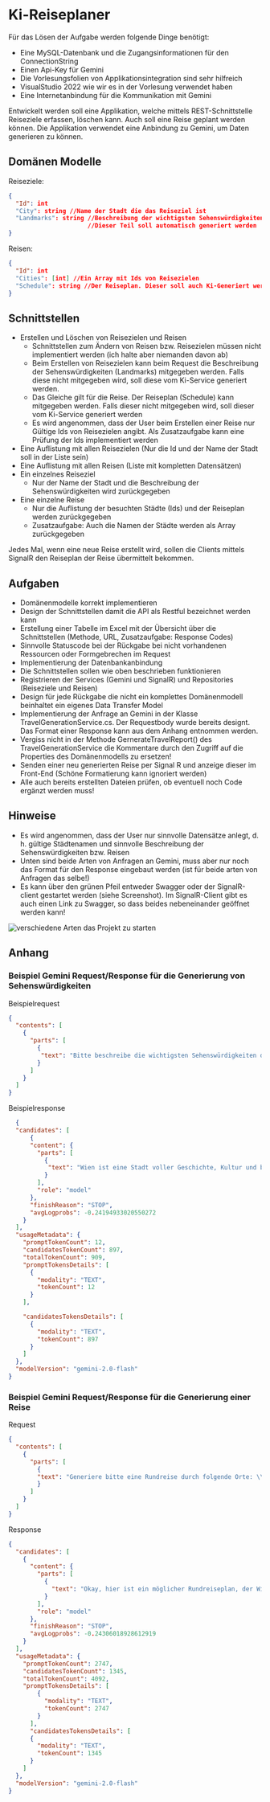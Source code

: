 # Ki-Reiseplaner

Für das Lösen der Aufgabe werden folgende Dinge benötigt:

- Eine MySQL-Datenbank und die Zugangsinformationen für den ConnectionString
- Einen Api-Key für Gemini
- Die Vorlesungsfolien von Applikationsintegration sind sehr hilfreich
- VisualStudio 2022 wie wir es in der Vorlesung verwendet haben
- Eine Internetanbindung für die Kommunikation mit Gemini

Entwickelt werden soll eine Applikation, welche mittels REST-Schnittstelle Reiseziele erfassen, löschen kann. Auch soll eine Reise geplant werden können. Die Applikation verwendet eine Anbindung zu Gemini, um Daten generieren zu können.

## Domänen Modelle

Reiseziele:

``` JSON
{
  "Id": int
  "City": string //Name der Stadt die das Reiseziel ist
  "Landmarks": string //Beschreibung der wichtigsten Sehenswürdigkeiten als String.
                      //Dieser Teil soll automatisch generiert werden
}
```

Reisen:

```JSON
{
  "Id": int
  "Cities": [int] //Ein Array mit Ids von Reisezielen
  "Schedule": string //Der Reiseplan. Dieser soll auch Ki-Generiert werden
}
```

## Schnittstellen

- Erstellen und Löschen von Reisezielen und Reisen
  - Schnittstellen zum Ändern von Reisen bzw. Reisezielen müssen nicht implementiert werden (ich halte aber niemanden davon ab)
  - Beim Erstellen von Reisezielen kann beim Request die Beschreibung der Sehenswürdigkeiten (Landmarks) mitgegeben werden. Falls diese nicht mitgegeben wird, soll diese vom Ki-Service generiert werden.
  - Das Gleiche gilt für die Reise. Der Reiseplan (Schedule) kann mitgegeben werden. Falls dieser nicht mitgegeben wird, soll dieser vom Ki-Service generiert werden
  - Es wird angenommen, dass der User beim Erstellen einer Reise nur Gültige Ids von Reisezielen angibt. Als Zusatzaufgabe kann eine Prüfung der Ids implementiert werden
- Eine Auflistung mit allen Reisezielen (Nur die Id und der Name der Stadt soll in der Liste sein)
- Eine Auflistung mit allen Reisen (Liste mit kompletten Datensätzen)
- Ein einzelnes Reiseziel
  - Nur der Name der Stadt und die Beschreibung der Sehenswürdigkeiten wird zurückgegeben
- Eine einzelne Reise
  - Nur die Auflistung der besuchten Städte (Ids) und der Reiseplan werden zurückgegeben
  - Zusatzaufgabe: Auch die Namen der Städte werden als Array zurückgegeben

Jedes Mal, wenn eine neue Reise erstellt wird, sollen die Clients mittels SignalR den Reiseplan der Reise übermittelt bekommen.

## Aufgaben

- Domänenmodelle korrekt implementieren
- Design der Schnittstellen damit die API als Restful bezeichnet werden kann
- Erstellung einer Tabelle im Excel mit der Übersicht über die Schnittstellen (Methode, URL, Zusatzaufgabe: Response Codes)
- Sinnvolle Statuscode bei der Rückgabe bei nicht vorhandenen Ressourcen oder Formgebrechen im Request
- Implementierung der Datenbankanbindung
- Die Schnittstellen sollen wie oben beschrieben funktionieren
- Registrieren der Services (Gemini und SignalR) und Repositories (Reiseziele und Reisen)
- Design für jede Rückgabe die nicht ein komplettes Domänenmodell beinhaltet ein eigenes Data Transfer Model
- Implementierung der Anfrage an Gemini in der Klasse TravelGenerationService.cs. Der Requestbody wurde bereits designt. Das Format einer Response kann aus dem Anhang entnommen werden.
- Vergiss nicht in der Methode GernerateTravelReport() des TravelGenerationService die Kommentare durch den Zugriff auf die Properties des Domänenmodells zu ersetzen!
- Senden einer neu generierten Reise per Signal R und anzeige dieser im Front-End (Schöne Formatierung kann ignoriert werden)
- Alle auch bereits erstellten Dateien prüfen, ob eventuell noch Code ergänzt werden muss!

## Hinweise

- Es wird angenommen, dass der User nur sinnvolle Datensätze anlegt, d. h. gültige Städtenamen und sinnvolle Beschreibung der Sehenswürdigkeiten bzw. Reisen
- Unten sind beide Arten von Anfragen an Gemini, muss aber nur noch das Format für den Response eingebaut werden (ist für beide arten von Anfragen das selbe!)
- Es kann über den grünen Pfeil entweder Swagger oder der SignalR-client gestartet werden (siehe Screenshot). Im SignalR-Client gibt es auch einen Link zu Swagger, so dass beides nebeneinander geöffnet werden kann!

![verschiedene Arten das Projekt zu starten](startoptions.png "Startoptionen")

## Anhang

### Beispiel Gemini Request/Response für die Generierung von Sehenswürdigkeiten

Beispielrequest

```JSON  
{
  "contents": [
    {
      "parts": [
        {
         "text": "Bitte beschreibe die wichtigsten Sehenswürdigkeiten der folgenden Stadt: Wien"
        }
      ]
    }
  ]
}
```

Beispielresponse  

```JSON
  {
  "candidates": [
      {
      "content": {
        "parts": [
          {
           "text": "Wien ist eine Stadt voller Geschichte, Kultur und beeindruckender Architektur. Hier sind einige der wichtigsten Sehenswürdigkeiten,[...] Planen Sie genügend Zeit ein, um diese faszinierende Stadt zu erkunden!\\n"
          }
        ],
        "role": "model"
      },
      "finishReason": "STOP",
      "avgLogprobs": -0.24194933020550272
    }
  ],
  "usageMetadata": {
    "promptTokenCount": 12,
    "candidatesTokenCount": 897,
    "totalTokenCount": 909,
    "promptTokensDetails": [
      {
        "modality": "TEXT",
        "tokenCount": 12
      }
    ],

    "candidatesTokensDetails": [
      {
        "modality": "TEXT",
        "tokenCount": 897
      }
    ]
  },
  "modelVersion": "gemini-2.0-flash"
}
```

### Beispiel Gemini Request/Response für die Generierung einer Reise

Request

```JSON
{
  "contents": [
    {
      "parts": [
        {
        "text": "Generiere bitte eine Rundreise durch folgende Orte: \\n Wien: \\nWien ist eine Stadt\[...\] Stadt zu erkunden!\\nBerlin:\\n Berlin ist eine Stadt \[...\] definitiv eine Reise wert!\\nMoskau:\\nMoskau, die pulsierende Hauptstadt Russlands, ist\[...\] mit der Metro erkundet!\\n"
        }
      ]
    }
  ]
}
```

Response

```JSON
{
  "candidates": [
    {
      "content": {
        "parts": [
          {
            "text": "Okay, hier ist ein möglicher Rundreiseplan, der Wien, Berlin und Moskau in einer logischen Reihenfolge verbindet. Ich habe eine Reisedauer von ca. 14 Tagen angenommen, die natürlich anpassbar ist. Da Moskau weiter entfernt ist, habe ich dort etwas mehr Zeit eingeplant.\\n\\n\*\*Gesamtdauer:\*\* 14 Tage (anpassbar)\\n\\n\*\*Schwerpunkt:\*\* Kultur, Geschichte, Architektur\\n\\n\*\*Transport:\*\* Flugzeug (zwischen den Städten), öffentliche Verkehrsmittel in den Städten.\\n\\n\*\*Reihenfolge:\*\* Wien - Berlin - Moskau (Dies ist eine von vielen Möglichkeiten. Man könnte auch mit Moskau beginnen und dann nach Westen reisen).\\n\\n\*\*Tag 1-3: Wien (3 Tage)\*\*\\n\\n\* \*\*Tag 1:\*\*\\n \* Ankunft in Wien, Transfer zum Hotel.\\n \* Spaziergang durch das historische Zentrum (Stephansdom, Graben, Kohlmarkt, Michaelerplatz).\\n \* Abendessen in einem traditionellen Wiener Restaurant.\\n\* \*\*Tag 2:\*\*\\n \* Besuch von Schloss Schönbrunn (Schloss, Park, Gloriette, Tiergarten).\\n \* Nachmittag: MuseumsQuartier (Leopold Museum oder MUMOK).\\n \* Abend: Besuch eines Heurigen (Weingarten) am Stadtrand.\\n\* \*\*Tag 3:\*\*\\n \* Vormittag: Hofburg (Kaiserappartements, Sisi Museum, Silberkammer), Spanische Hofreitschule (Vorführung oder Stallführung).\\n \* Nachmittag: Belvedere (Oberes und Unteres Belvedere, Garten).\\n \* Abend: Wiener Staatsoper (Führung oder Aufführung).\\n\\n\*\*Tag 4: Reise von Wien nach Berlin\*\*\\n\\n\* Vormittag: Ausschlafen und eventuell ein letztes Wiener Frühstück. Besuch des Naschmarktes für Souvenirs oder einen Imbiss.\\n\* Nachmittag: Transfer zum Flughafen Wien (VIE), Flug nach Berlin (BER).\\n\* Abend: Ankunft in Berlin, Transfer zum Hotel. Erster Spaziergang durch die Gegend um das Hotel.\\n\\n\*\*Tag 5-7: Berlin (3 Tage)\*\*\\n\\n\* \*\*Tag 5:\*\*\\n \* Vormittag: Brandenburger Tor, Reichstagsgebäude (vorherige Anmeldung erforderlich!).\\n \* Nachmittag: Gedenkstätte Berliner Mauer (Bernauer Straße), East Side Gallery.\\n \* Abend: Potsdamer Platz und Sony Center.\\n\* \*\*Tag 6:\*\*\\n \* Vormittag: Museumsinsel (Pergamonmuseum, Neues Museum).\\n \* Nachmittag: DDR Museum oder Deutsches Historisches Museum.\\n \* Abend: Besuch des Gendarmenmarkts mit Abendessen in einem der Restaurants.\\n\* \*\*Tag 7:\*\*\\n \* Vormittag: Checkpoint Charlie, Holocaust-Mahnmal.\\n \* Nachmittag: Schloss Charlottenburg und die dazugehörigen Gärten.\\n \* Abend: Besuch des Hackeschen Marktes oder Nikolaiviertels.\\n\\n\*\*Tag 8: Reise von Berlin nach Moskau\*\*\\n\\n\* Vormittag: Ausschlafen und entspanntes Frühstück. Möglichkeit für einen Besuch des Flohmarktes am Mauerpark (Sonntags).\\n\* Nachmittag: Transfer zum Flughafen Berlin (BER), Flug nach Moskau (SVO, DME oder VKO).\\n\* Abend: Ankunft in Moskau, Transfer zum Hotel.\\n\\n\*\*Tag 9-12: Moskau (4 Tage)\*\*\\n\\n\* \*\*Tag 9:\*\*\\n \* Vormittag: Roter Platz, Basilius-Kathedrale.\\n \* Nachmittag: Kreml (Kathedralen, Paläste, Museen – Rüstkammer).\\n \* Abend: Besuch des GUM-Kaufhauses.\\n\* \*\*Tag 10:\*\*\\n \* Vormittag: Tretjakow-Galerie (Alte oder Neue).\\n \* Nachmittag: Christ-Erlöser-Kathedrale.\\n \* Abend: Besuch einer Metro-Stationen-Tour.\\n\* \*\*Tag 11:\*\*\\n \* Vormittag: Nowodewitschi-Kloster und Friedhof.\\n \* Nachmittag: Sparrow Hills (Sperlingsberge) und Moskauer Staatliche Universität (MGU).\\n \* Abend: Besuch des Bolschoi-Theaters (wenn möglich).\\n\* \*\*Tag 12:\*\*\\n \* Vormittag: Kolomenskoje oder Zarizyno (Palast- und Parkkomplex).\\n \* Nachmittag: VDNKh (Ausstellung der Errungenschaften der Volkswirtschaft).\\n \* Abend: Spaziergang auf der Arbat-Straße.\\n\\n\*\*Tag 13: Optionaler Zusatztag in Moskau oder Reisevorbereitung\*\*\\n\\n\* Nutze den Tag, um eine weitere Sehenswürdigkeit zu besuchen, die dir besonders gut gefällt, Souvenirs zu kaufen oder einfach nur zu entspannen und die Stadt zu genießen. Alternativ kannst du dich auf deine Abreise vorbereiten.\\n\\n\*\*Tag 14: Abreise aus Moskau\*\*\\n\\n\* Transfer zum Flughafen Moskau (SVO, DME oder VKO) für deinen Rückflug.\\n\\n\*\*Anmerkungen:\*\*\\n\\n\* \*\*Flüge:\*\* Die Flugkosten und Flugzeiten können je nach Jahreszeit und Buchungszeitpunkt variieren. Es empfiehlt sich, Flüge im Voraus zu buchen.\\n\* \*\*Visa:\*\* Überprüfe die Visabestimmungen für Russland, da diese je nach deiner Nationalität unterschiedlich sein können.\\n\* \*\*Unterkünfte:\*\* Buche Unterkünfte im Voraus, besonders in der Hochsaison. Die Preise variieren je nach Lage und Komfort.\\n\* \*\*Öffentliche Verkehrsmittel:\*\* Nutze die effizienten öffentlichen Verkehrsmittel in allen drei Städten. In Wien und Berlin sind dies U-Bahn, Straßenbahn und Bus, in Moskau ist die Metro das wichtigste Verkehrsmittel.\\n\* \*\*Sprache:\*\* In Moskau sind Englischkenntnisse weniger verbreitet als in Wien und Berlin. Es kann hilfreich sein, ein paar grundlegende russische Sätze zu lernen oder einen Übersetzer-App zu nutzen.\\n\* \*\*Flexibilität:\*\* Dies ist nur ein Vorschlag. Passe die Reiseroute an deine Interessen und dein Budget an.\\n\\nDiese Rundreise bietet einen guten Überblick über die wichtigsten Sehenswürdigkeiten von Wien, Berlin und Moskau. Viel Spaß bei der Planung und Reise!\\n"
          }
        ],
        "role": "model"
      },
      "finishReason": "STOP",
      "avgLogprobs": -0.24306018928612919
    }
  ],
  "usageMetadata": {
    "promptTokenCount": 2747,
    "candidatesTokenCount": 1345,
    "totalTokenCount": 4092,
    "promptTokensDetails": [
        {
          "modality": "TEXT",
          "tokenCount": 2747
        }
      ],
      "candidatesTokensDetails": [
      {
        "modality": "TEXT",
        "tokenCount": 1345
      }
    ]
  },
  "modelVersion": "gemini-2.0-flash"
}
```
